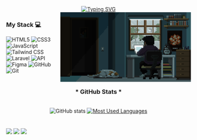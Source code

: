 <div align="center">
  <a href="https://git.io/typing-svg">
    <img src="https://readme-typing-svg.demolab.com?font=Fira+Code&weight=500&size=22&pause=1000&color=fe8019&center=true&vCenter=true&random=false&width=524&lines=%E2%8A%B9+Bem-+vindo+ao+meu+perfil!+%E2%8A%B9" alt="Typing SVG">
  </a>
</div>

<img align="right" alt="" height="190px" src="./img/study.gif">

<h3 align="left">My Stack 💻</h3>

![HTML5](https://img.shields.io/badge/html5-%23E34F26.svg?style=for-the-badge&logo=html5&logoColor=white) ![CSS3](https://img.shields.io/badge/css3-%231572B6.svg?style=for-the-badge&logo=css3&logoColor=white) ![JavaScript](https://img.shields.io/badge/javascript-%23323330.svg?style=for-the-badge&logo=javascript&logoColor=%23F7DF1E) ![Tailwind CSS](https://img.shields.io/badge/Tailwind_CSS-%2338B2AC.svg?style=for-the-badge&logo=tailwind-css&logoColor=white) ![Laravel](https://img.shields.io/badge/Laravel-%23FF2D20.svg?style=for-the-badge&logo=Laravel&logoColor=white) ![API](https://img.shields.io/badge/API-%2308171E.svg?style=for-the-badge&logo=mediapipe&logoColor=white) ![Figma](https://img.shields.io/badge/figma-%23F24E1E.svg?style=for-the-badge&logo=figma&logoColor=white) ![GitHub](https://img.shields.io/badge/github-%23121011.svg?style=for-the-badge&logo=github&logoColor=white) ![Git](https://img.shields.io/badge/git-%23F05033.svg?style=for-the-badge&logo=git&logoColor=white)

#

#

<div style="text-align: center;" align="center">
  <h3>* GitHub Stats *</h3>
  <br>
  <img src="https://github-readme-stats-git-masterrstaa-rickstaa.vercel.app/api?username=drianomelo&hide_title=true&show_icons=true&include_all_commits=false&count_private=true&line_height=25&hide=issues&bg_color=282828&title_color=D8A52E&text_color=8EC07C&border_radius=3&border_color=D4D3D3&icon_color=FE8019&theme=jolly" alt="GitHub stats">

  <a href="https://github.com/drianomelo/github-readme-stats">
    <img src="https://github-readme-stats-git-masterrstaa-rickstaa.vercel.app/api/top-langs/?username=drianomelo&line_height=10&card_width=290&layout=compact&hide_title=false&count_private=true&langs_count=4&show_icons=true&title_color=D8A52E&hide=html,scss,less&bg_color=282828&text_color=8EC07C&border_radius=3&border_color=D4D3D3&count_private=true" alt="Most Used Languages">
  </a>
</div>

#

<div> 
  <a href="https://www.instagram.com/driano.css/" target="_blank"><img src="https://img.shields.io/badge/-Instagram-%23E4405F?style=for-the-badge&logo=instagram&logoColor=white" target="_blank"></a>
  <a href = "mailto:adrianosenny@gmail.com"><img src="https://img.shields.io/badge/-Gmail-%23333?style=for-the-badge&logo=gmail&logoColor=white" target="_blank"></a>
  <a href="https://www.linkedin.com/in/adriano-melo-3500a6234/" target="_blank"><img src="https://img.shields.io/badge/-LinkedIn-%230077B5?style=for-the-badge&logo=linkedin&logoColor=white" target="_blank"></a>
</div>

